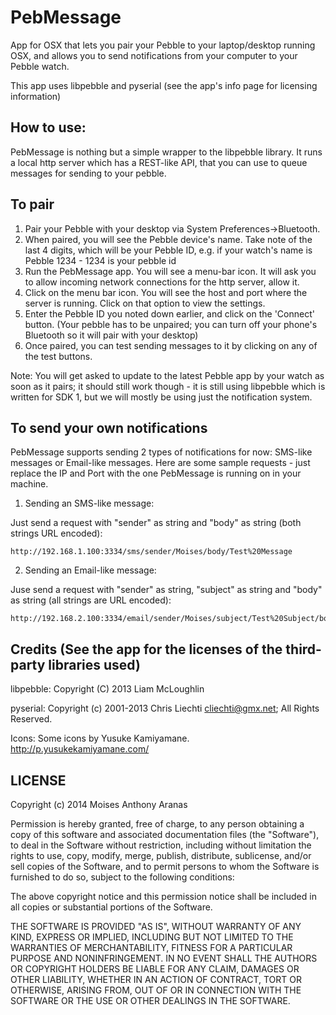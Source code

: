 PebMessage
==========

App for OSX that lets you pair your Pebble to your laptop/desktop running OSX, and allows you to send notifications from your computer to your Pebble watch.

This app uses libpebble and pyserial (see the app's info page for licensing information)

How to use:
-----------

PebMessage is nothing but a simple wrapper to the libpebble library. It runs a local http server which has a REST-like API, that you can use to queue messages for sending to your pebble.

To pair
-------

1. Pair your Pebble with your desktop via System Preferences->Bluetooth.
2. When paired, you will see the Pebble device's name. Take note of the last 4 digits, which will be your Pebble ID, e.g. if your watch's name is Pebble 1234 - 1234 is your pebble id
3. Run the PebMessage app. You will see a menu-bar icon. It will ask you to allow incoming network connections for the http server, allow it.
4. Click on the menu bar icon. You will see the host and port where the server is running. Click on that option to view the settings.
5. Enter the Pebble ID you noted down earlier, and click on the 'Connect' button. (Your pebble has to be unpaired; you can turn off your phone's Bluetooth so it will pair with your desktop)
6. Once paired, you can test sending messages to it by clicking on any of the test buttons.

Note: You will get asked to update to the latest Pebble app by your watch as soon as it pairs; it should still work though - it is still using libpebble which is written for SDK 1, but we will mostly be using just the notification system.

To send your own notifications
------------------------------

PebMessage supports sending 2 types of notifications for now: SMS-like messages or Email-like messages. Here are some sample requests - just replace the IP and Port with the one PebMessage is running on in your machine.

1. Sending an SMS-like message:

Just send a request with "sender" as string and "body" as string (both strings URL encoded):

    http://192.168.1.100:3334/sms/sender/Moises/body/Test%20Message

2. Sending an Email-like message:

Juse send a request with "sender" as string, "subject" as string and "body" as string (all strings are URL encoded):

    http://192.168.2.100:3334/email/sender/Moises/subject/Test%20Subject/body/Test%20Message

Credits (See the app for the licenses of the third-party libraries used)
------------------------------------------------------------------------
libpebble:
Copyright (C) 2013 Liam McLoughlin

pyserial:
Copyright (c) 2001-2013 Chris Liechti <cliechti@gmx.net>;
All Rights Reserved.

Icons:
Some icons by Yusuke Kamiyamane. http://p.yusukekamiyamane.com/

LICENSE
-------

Copyright (c) 2014 Moises Anthony Aranas

Permission is hereby granted, free of charge, to any person obtaining a copy of this software and associated documentation files (the "Software"), to deal in the Software without restriction, including without limitation the rights to use, copy, modify, merge, publish, distribute, sublicense, and/or sell copies of the Software, and to permit persons to whom the Software is furnished to do so, subject to the following conditions:

The above copyright notice and this permission notice shall be included in all copies or substantial portions of the Software.

THE SOFTWARE IS PROVIDED "AS IS", WITHOUT WARRANTY OF ANY KIND, EXPRESS OR IMPLIED, INCLUDING BUT NOT LIMITED TO THE WARRANTIES OF MERCHANTABILITY, FITNESS FOR A PARTICULAR PURPOSE AND NONINFRINGEMENT. IN NO EVENT SHALL THE AUTHORS OR COPYRIGHT HOLDERS BE LIABLE FOR ANY CLAIM, DAMAGES OR OTHER LIABILITY, WHETHER IN AN ACTION OF CONTRACT, TORT OR OTHERWISE, ARISING FROM, OUT OF OR IN CONNECTION WITH THE SOFTWARE OR THE USE OR OTHER DEALINGS IN THE SOFTWARE.
